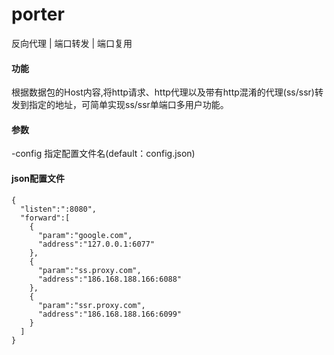 # porter
反向代理 | 端口转发 | 端口复用

#### 功能
根据数据包的Host内容,将http请求、http代理以及带有http混淆的代理(ss/ssr)转发到指定的地址，可简单实现ss/ssr单端口多用户功能。

#### 参数
-config 指定配置文件名(default：config.json)

#### json配置文件

```
{
  "listen":":8080",
  "forward":[
    {
      "param":"google.com",
      "address":"127.0.0.1:6077"
    },
    {
      "param":"ss.proxy.com",
      "address":"186.168.188.166:6088"
    },
    {
      "param":"ssr.proxy.com",
      "address":"186.168.188.166:6099"
    }
  ]
}
```
